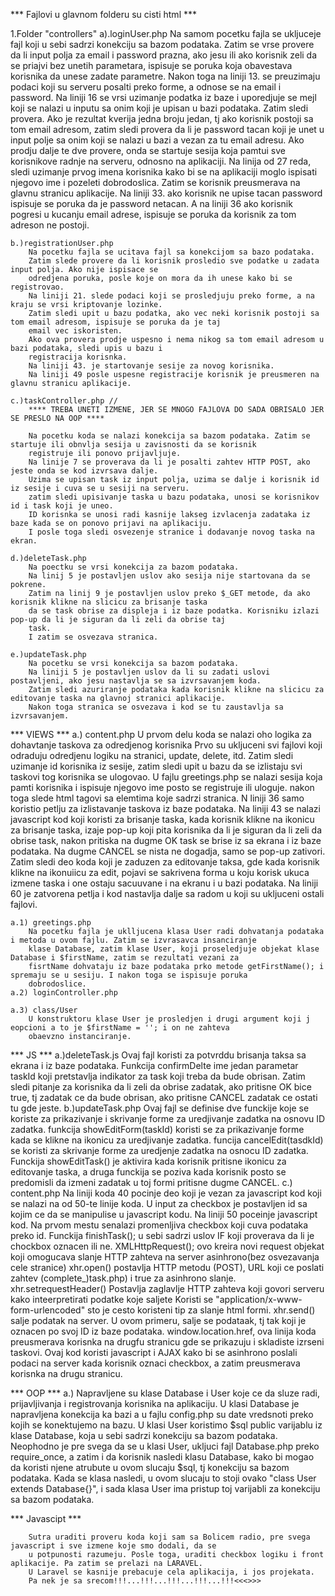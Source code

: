 *** Fajlovi u glavnom folderu su cisti html ***

1.Folder "controllers"
    a).loginUser.php
        Na samom pocetku fajla se ukljuceje fajl koji u sebi sadrzi konekciju sa bazom podataka.
        Zatim se vrse provere da li input polja za email i password prazna, ako jesu ili ako korisnik zeli da se priajvi
        bez unetih parametara, ispisuje se poruka koja obavestava korisnika da unese zadate parametre.
        Nakon toga na liniji 13. se preuzimaju podaci koji su serveru posalti preko forme, a odnose se na email i password.
        Na liniji 16 se vrsi uzimanje podatka iz baze i uporedjuje se mejl koji se nalazi u inputu sa onim koji je upisan
        u bazi podataka.
        Zatim sledi provera. Ako je rezultat kverija jedna broju jedan, tj ako korisnik postoji sa tom email adresom,
        zatim sledi provera
        da li je password tacan koji je unet u input polje sa onim koji se nalazi u bazi a vezan za tu email adresu.
        Ako prodju dalje te dve provere, onda se startuje sesija koja pamtui sve korisnikove radnje na serveru,
        odnosno na aplikaciji.
        Na linija od 27 reda, sledi uzimanje prvog imena korisnika kako bi se na aplikaciji moglo ispisati njegovo ime
        i pozeleti
        dobrodoslica.
        Zatim se korisnik preusmerava na glavnu stranicu aplikacije.
        Na liniji 33. ako korisnik ne upise tacan password ispisuje se poruka da je password netacan.
        A na liniji 36 ako korisnik pogresi u kucanju email adrese, ispisuje se poruka da korisnik za tom adreson
        ne postoji.

    b.)registrationUser.php
        Na pocetku fajla se ucitava fajl sa konekcijom sa bazo podataka.
        Zatim slede provere da li korisnik prosledio sve podatke u zadata input polja. Ako nije ispisace se
        odredjena poruka, posle koje on mora da ih unese kako bi se registrovao.
        Na liniji 21. slede podaci koji se prosledjuju preko forme, a na kraju se vrsi kriptovanje lozinke.
        Zatim sledi upit u bazu podatka, ako vec neki korisnik postoji sa tom email adresom, ispisuje se poruka da je taj
        email vec iskoristen.
        Ako ova provera prodje uspesno i nema nikog sa tom email adresom u bazi podataka, sledi upis u bazu i
        registracija korisnka.
        Na liniji 43. je startovanje sesije za novog korisnika.
        Na liniji 49 posle uspesne registracije korisnik je preusmeren na glavnu stranicu aplikacije.

    c.)taskController.php //
        **** TREBA UNETI IZMENE, JER SE MNOGO FAJLOVA DO SADA OBRISALO JER SE PRESLO NA OOP ****

        Na pocetku koda se nalazi konekcija sa bazom podataka. Zatim se startuje ili obnvlja sesija u zavisnosti da se korisnik
        registruje ili ponovo prijavljuje.
        Na linije 7 se proverava da li je posalti zahtev HTTP POST, ako jeste onda se kod izvrsava dalje.
        Uzima se upisan task iz input polja, uzima se dalje i korisnik id iz sesije i cuva se u sesiji na serveru.
        zatim sledi upisivanje taska u bazu podataka, unosi se korisnikov id i task koji je uneo.
        ID korisnka se unosi radi kasnije lakseg izvlacenja zadataka iz baze kada se on ponovo prijavi na aplikaciju.
        I posle toga sledi osvezenje stranice i dodavanje novog taska na ekran.

    d.)deleteTask.php
        Na poectku se vrsi konekcija za bazom podataka.
        Na linij 5 je postavljen uslov ako sesija nije startovana da se pokrene.
        Zatim na linij 9 je postavljen uslov preko $_GET metode, da ako korisnik klikne na slicicu za brisanje taska
        da se task obrise za displeja i iz baze podatka. Korisniku izlazi pop-up da li je siguran da li zeli da obrise taj
        task.
        I zatim se osvezava stranica.

    e.)updateTask.php
        Na pocetku se vrsi konekcija sa bazom podataka.
        Na liniji 5 je postavljen uslov da li su zadati uslovi postavljeni, ako jesu nastavlja se sa izvrsavanjem koda.
        Zatim sledi azuriranje podataka kada korisnik klikne na slicicu za editovanje taska na glavnoj stranici aplikacije.
        Nakon toga stranica se osvezava i kod se tu zaustavlja sa izvrsavanjem.


*** VIEWS ***
    a.) content.php
        U prvom delu koda se nalazi oho logika za dohavtanje taskova za odredjenog korisnika
        Prvo su ukljuceni svi fajlovi koji odraduju odredjenu logiku na stranici, update, delete, itd.
        Zatim sledi uzimanje id korisnika iz sesije, zatim sledi upit u bazu da se izlistaju svi taskovi tog korisnika
        se ulogovao.
        U fajlu greetings.php se nalazi sesija koja pamti korisnika i ispisuje njegovo ime posto se registruje ili uloguje.
        nakon toga slede html tagovi sa elemtima koje sadrzi stranica.
        N liniji 36 samo koristio petlju za izlistavanje taskova iz baze podataka.
        Na liniji 43 se nalazi javascript kod koji koristi za brisanje taska, kada korisnik klikne na ikonicu za brisanje taska,
        izaje pop-up koji pita korisnika da li je siguran da li zeli da obrise task, nakon pritiska na dugme OK task se brise
        iz sa ekrana i iz baze podataka. Na dugme CANCEL se nista ne dogadja, samo se pop-up zativori.
        Zatim sledi deo koda koji je zaduzen za editovanje taksa, gde kada korisnik klikne na ikonuiicu za edit, pojavi se
        sakrivena forma u koju korisk ukuca izmene taska i one ostaju sacuuvane i na ekranu i u bazi podataka.
        Na liniji 60 je zatvorena petlja i kod nastavlja dalje sa radom u koji su ukljuceni ostali fajlovi.

    a.1) greetings.php
        Na pocetku fajla je uklljucena klasa User radi dohvatanja podataka i metoda u ovom fajlu. Zatim se izvrasavca insanciranje
        klase Database, zatim klase User, koji proseledjuje objekat klase Database i $firstName, zatim se rezultati vezani za
        fisrtName dohvataju iz baze podataka prko metode getFirstName(); i spremaju se u sesiju. I nakon toga se ispisuje poruka
        dobrodoslice.
    a.2) loginController.php

    a.3) class/User
        U konstruktoru klase User je prosledjen i drugi argument koji j eopcioni a to je $firstName = ''; i on ne zahteva
        obaevzno instanciranje.


*** JS ***
    a.)deleteTask.js
        Ovaj fajl koristi za potvrddu brisanja taksa sa ekrana i iz baze podataka.
        Funkcija confirmDelte ime jedan parametar taskId koji pretstavlja indikator za task koji treba da bude obrisan.
        Zatim sledi pitanje za korisnika da li zeli da obrise zadatak, ako pritisne OK bice true, tj zadatak ce da bude
        obrisan, ako pritisne CANCEL zadatak ce ostati tu gde jeste.
    b.)updateTask.php
        Ovaj fajl se definise dve funckije koje se koriste za prikazivanje i skrivanje forme za uredjivanje zadatka na
        osnovu ID zadatka.
        funkcija showEditForm(taskId) koristi se za prikazivanje forme kada se klikne na ikonicu za uredjivanje zadatka.
        funcija cancelEdit(tasdkId) se koristi za skrivanje forme za uredjenje zadatka na osnocu ID zadatka.
        Funckija showEditTask() je aktivira kada korisnik pritisne ikonicu za editovanje taska, a druga funckija se poziva
        kada korisnik posto se predomisli da izmeni zadatak u toj formi pritisne dugme CANCEL.
    c.) content.php
        Na liniji koda 40 pocinje deo koji je vezan za javascript kod koji se nalazi na od 50-te linije koda.
        U input za checkbox je postavljen id sa kojim ce da se manipulise u javascript kodu.
        Na liniji 50 poceinje javascript kod.
        Na prvom mestu senalazi promenljiva checkbox koji cuva podataka preko id.
        Funckija finishTask(); u sebi sadrzi uslov IF koji proverava da li je chockbox oznacen ili ne.
        XMLHttpRequest(); ovo kreira novi request objekat koji omogucava slanje HTTP zahteva na server asinhrono(bez osvezavanja cele stranice)
        xhr.open() postavlja HTTP metodu (POST), URL koji ce poslati zahtev (complete_)task.php)  i true za asinhrono slanje.
        xhr.setrequestHeader() Postavlja zaglavlje HTTP zahteva koji govori serveru kako inteerpretirati podatke koje saljete
        Koristi se "application/x-www-form-urlencoded" sto je cesto koristeni tip za slanje html formi.
        xhr.send() salje podatak na server. U ovom primeru, salje se podataak, tj tak koji je oznacen po svoj ID iz baze podataka.
        window.location.href, ova linija koda preusmerava korisnka na drugfu stranicu gde se prikazuju i skladiste izrseni taskovi.
        Ovaj kod koristi javascript i AJAX kako bi se asinhrono poslali podaci na server kada korisnik oznaci checkbox,
        a zatim preusmerava korisnka na drugu stranicu.


*** OOP ***
        a.) Napravljene su klase Database i User koje ce da sluze radi, prijavljivanja i registrovanja korisnika na
        aplikaciju. U klasi Database je napravljena konekcija ka bazi a u fajlu config.php su date vredsnoti preko kojih
        se konektujemo na bazu. U klasi User koristimo $sql public varijablu iz klase Database, koja u sebi sadrzi konekciju
        sa bazom podataka. Neophodno je pre svega da se u klasi User, ukljuci fajl Database.php preko require_once, a zatim
        i da korisnik nasledi klasu Database, kako bi mogao da koristi njene atrubute u ovom slucaju $sql, tj konekciju
        sa bazom podataka.
        Kada se klasa nasledi, u ovom slucaju to stoji ovako "class User extends Database{}", i sada klasa User ima
        pristup toj varijabli za konekciju sa bazom podataka.


*** Javascipt ***

        Sutra uraditi proveru koda koji sam sa Bolicem radio, pre svega javascript i sve izmene koje smo dodali, da se 
        u potpunosti razumeju. Posle toga, uraditi checkbox logiku i front aplikacije. Pa zatim se prelazi na LARAVEL. 
        U Laravel se kasnije prebacuje cela aplikacija, i jos projekata. 
        Pa nek je sa srecom!!!...!!!...!!!...!!!...!!!<<<>>>

